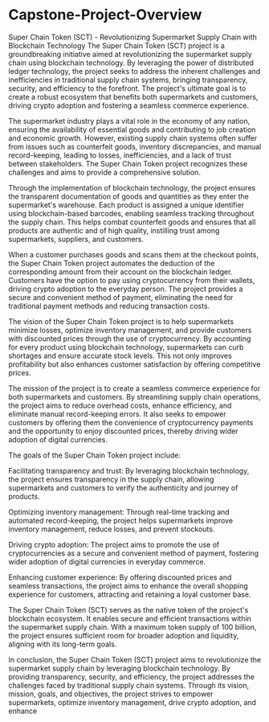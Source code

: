# Capstone-Project-Overview
Super Chain Token (SCT) - Revolutionizing Supermarket Supply Chain with Blockchain Technology
The Super Chain Token (SCT) project is a groundbreaking initiative aimed at revolutionizing the supermarket supply chain using blockchain technology. By leveraging the power of distributed ledger technology, the project seeks to address the inherent challenges and inefficiencies in traditional supply chain systems, bringing transparency, security, and efficiency to the forefront. The project's ultimate goal is to create a robust ecosystem that benefits both supermarkets and customers, driving crypto adoption and fostering a seamless commerce experience.

The supermarket industry plays a vital role in the economy of any nation, ensuring the availability of essential goods and contributing to job creation and economic growth. However, existing supply chain systems often suffer from issues such as counterfeit goods, inventory discrepancies, and manual record-keeping, leading to losses, inefficiencies, and a lack of trust between stakeholders. The Super Chain Token project recognizes these challenges and aims to provide a comprehensive solution.

Through the implementation of blockchain technology, the project ensures the transparent documentation of goods and quantities as they enter the supermarket's warehouse. Each product is assigned a unique identifier using blockchain-based barcodes, enabling seamless tracking throughout the supply chain. This helps combat counterfeit goods and ensures that all products are authentic and of high quality, instilling trust among supermarkets, suppliers, and customers.

When a customer purchases goods and scans them at the checkout points, the Super Chain Token project automates the deduction of the corresponding amount from their account on the blockchain ledger. Customers have the option to pay using cryptocurrency from their wallets, driving crypto adoption to the everyday person. The project provides a secure and convenient method of payment, eliminating the need for traditional payment methods and reducing transaction costs.

The vision of the Super Chain Token project is to help supermarkets minimize losses, optimize inventory management, and provide customers with discounted prices through the use of cryptocurrency. By accounting for every product using blockchain technology, supermarkets can curb shortages and ensure accurate stock levels. This not only improves profitability but also enhances customer satisfaction by offering competitive prices.

The mission of the project is to create a seamless commerce experience for both supermarkets and customers. By streamlining supply chain operations, the project aims to reduce overhead costs, enhance efficiency, and eliminate manual record-keeping errors. It also seeks to empower customers by offering them the convenience of cryptocurrency payments and the opportunity to enjoy discounted prices, thereby driving wider adoption of digital currencies.

The goals of the Super Chain Token project include:

Facilitating transparency and trust: By leveraging blockchain technology, the project ensures transparency in the supply chain, allowing supermarkets and customers to verify the authenticity and journey of products.

Optimizing inventory management: Through real-time tracking and automated record-keeping, the project helps supermarkets improve inventory management, reduce losses, and prevent stockouts.

Driving crypto adoption: The project aims to promote the use of cryptocurrencies as a secure and convenient method of payment, fostering wider adoption of digital currencies in everyday commerce.

Enhancing customer experience: By offering discounted prices and seamless transactions, the project aims to enhance the overall shopping experience for customers, attracting and retaining a loyal customer base.

The Super Chain Token (SCT) serves as the native token of the project's blockchain ecosystem. It enables secure and efficient transactions within the supermarket supply chain. With a maximum token supply of 100 billion, the project ensures sufficient room for broader adoption and liquidity, aligning with its long-term goals.

In conclusion, the Super Chain Token (SCT) project aims to revolutionize the supermarket supply chain by leveraging blockchain technology. By providing transparency, security, and efficiency, the project addresses the challenges faced by traditional supply chain systems. Through its vision, mission, goals, and objectives, the project strives to empower supermarkets, optimize inventory management, drive crypto adoption, and enhance
